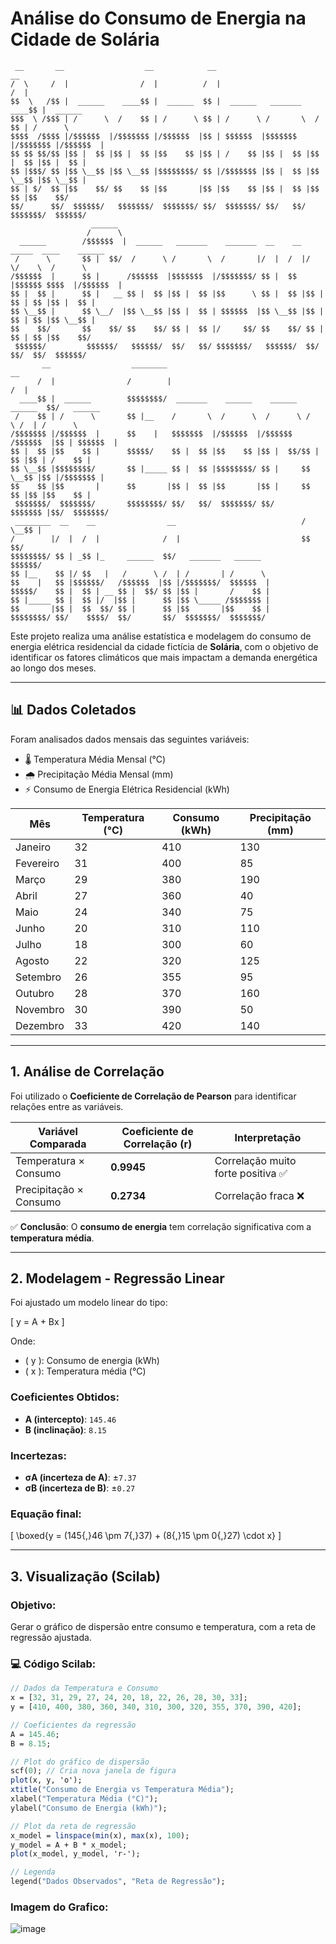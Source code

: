 # Análise do Consumo de Energia na Cidade de Solária

```
 __       __                  __            __                            __              
/  \     /  |                /  |          /  |                          /  |             
$$  \   /$$ |  ______    ____$$ |  ______  $$ |  ______   _______    ____$$ |  ______     
$$$  \ /$$$ | /      \  /    $$ | /      \ $$ | /      \ /       \  /    $$ | /      \    
$$$$  /$$$$ |/$$$$$$  |/$$$$$$$ |/$$$$$$  |$$ | $$$$$$  |$$$$$$$  |/$$$$$$$ |/$$$$$$  |   
$$ $$ $$/$$ |$$ |  $$ |$$ |  $$ |$$    $$ |$$ | /    $$ |$$ |  $$ |$$ |  $$ |$$ |  $$ |   
$$ |$$$/ $$ |$$ \__$$ |$$ \__$$ |$$$$$$$$/ $$ |/$$$$$$$ |$$ |  $$ |$$ \__$$ |$$ \__$$ |   
$$ | $/  $$ |$$    $$/ $$    $$ |$$       |$$ |$$    $$ |$$ |  $$ |$$    $$ |$$    $$/    
$$/      $$/  $$$$$$/   $$$$$$$/  $$$$$$$/ $$/  $$$$$$$/ $$/   $$/  $$$$$$$/  $$$$$$/     
                  ______                                                                  
                 /      \                                                                 
  ______        /$$$$$$  |  ______   _______    _______  __    __  _____  ____    ______  
 /      \       $$ |  $$/  /      \ /       \  /       |/  |  /  |/     \/    \  /      \ 
/$$$$$$  |      $$ |      /$$$$$$  |$$$$$$$  |/$$$$$$$/ $$ |  $$ |$$$$$$ $$$$  |/$$$$$$  |
$$ |  $$ |      $$ |   __ $$ |  $$ |$$ |  $$ |$$      \ $$ |  $$ |$$ | $$ | $$ |$$ |  $$ |
$$ \__$$ |      $$ \__/  |$$ \__$$ |$$ |  $$ | $$$$$$  |$$ \__$$ |$$ | $$ | $$ |$$ \__$$ |
$$    $$/       $$    $$/ $$    $$/ $$ |  $$ |/     $$/ $$    $$/ $$ | $$ | $$ |$$    $$/ 
 $$$$$$/         $$$$$$/   $$$$$$/  $$/   $$/ $$$$$$$/   $$$$$$/  $$/  $$/  $$/  $$$$$$/  
       __                  ________                                         __            
      /  |                /        |                                       /  |           
  ____$$ |  ______        $$$$$$$$/  _______    ______    ______   ______  $$/   ______   
 /    $$ | /      \       $$ |__    /       \  /      \  /      \ /      \ /  | /      \  
/$$$$$$$ |/$$$$$$  |      $$    |   $$$$$$$  |/$$$$$$  |/$$$$$$  /$$$$$$  |$$ | $$$$$$  | 
$$ |  $$ |$$    $$ |      $$$$$/    $$ |  $$ |$$    $$ |$$ |  $$/$$ |  $$ |$$ | /    $$ | 
$$ \__$$ |$$$$$$$$/       $$ |_____ $$ |  $$ |$$$$$$$$/ $$ |     $$ \__$$ |$$ |/$$$$$$$ | 
$$    $$ |$$       |      $$       |$$ |  $$ |$$       |$$ |     $$    $$ |$$ |$$    $$ | 
 $$$$$$$/  $$$$$$$/       $$$$$$$$/ $$/   $$/  $$$$$$$/ $$/       $$$$$$$ |$$/  $$$$$$$/  
 ________  __    __                __                            /  \__$$ |               
/        |/  |  /  |              /  |                           $$    $$/                
$$$$$$$$/ $$ | _$$ |_     ______  $$/   _______   ______          $$$$$$/                 
$$ |__    $$ |/ $$   |   /      \ /  | /       | /      \                                 
$$    |   $$ |$$$$$$/   /$$$$$$  |$$ |/$$$$$$$/  $$$$$$  |                                
$$$$$/    $$ |  $$ | __ $$ |  $$/ $$ |$$ |       /    $$ |                                
$$ |_____ $$ |  $$ |/  |$$ |      $$ |$$ \_____ /$$$$$$$ |                                
$$       |$$ |  $$  $$/ $$ |      $$ |$$       |$$    $$ |                                
$$$$$$$$/ $$/    $$$$/  $$/       $$/  $$$$$$$/  $$$$$$$/                                 
```

Este projeto realiza uma análise estatística e modelagem do consumo de energia elétrica residencial da cidade fictícia de **Solária**, com o objetivo de identificar os fatores climáticos que mais impactam a demanda energética ao longo dos meses.

---

## 📊 Dados Coletados

Foram analisados dados mensais das seguintes variáveis:

- 🌡️ Temperatura Média Mensal (°C)
- 🌧️ Precipitação Média Mensal (mm)
- ⚡ Consumo de Energia Elétrica Residencial (kWh)

| Mês       | Temperatura (°C) | Consumo (kWh) | Precipitação (mm) |
|-----------|------------------|---------------|-------------------|
| Janeiro   | 32               | 410           | 130               |
| Fevereiro | 31               | 400           | 85                |
| Março     | 29               | 380           | 190               |
| Abril     | 27               | 360           | 40                |
| Maio      | 24               | 340           | 75                |
| Junho     | 20               | 310           | 110               |
| Julho     | 18               | 300           | 60                |
| Agosto    | 22               | 320           | 125               |
| Setembro  | 26               | 355           | 95                |
| Outubro   | 28               | 370           | 160               |
| Novembro  | 30               | 390           | 50                |
| Dezembro  | 33               | 420           | 140               |

---

## 1. Análise de Correlação

Foi utilizado o **Coeficiente de Correlação de Pearson** para identificar relações entre as variáveis.

| Variável Comparada           | Coeficiente de Correlação (r) | Interpretação        |
|-----------------------------|-------------------------------|----------------------|
| Temperatura × Consumo       | **0.9945**                    | Correlação muito forte positiva ✅ |
| Precipitação × Consumo      | **0.2734**                    | Correlação fraca ❌ |

✅ **Conclusão**: O **consumo de energia** tem correlação significativa com a **temperatura média**.

---

## 2. Modelagem - Regressão Linear

Foi ajustado um modelo linear do tipo:

\[
y = A + Bx
\]

Onde:
- \( y \): Consumo de energia (kWh)
- \( x \): Temperatura média (°C)

### Coeficientes Obtidos:

- **A (intercepto)**: `145.46`  
- **B (inclinação)**: `8.15`

### Incertezas:

- **σA (incerteza de A)**: ±`7.37`
- **σB (incerteza de B)**: ±`0.27`

### Equação final:

\[
\boxed{y = (145{,}46 \pm 7{,}37) + (8{,}15 \pm 0{,}27) \cdot x}
\]

---

## 3. Visualização (Scilab)

### Objetivo:

Gerar o gráfico de dispersão entre consumo e temperatura, com a reta de regressão ajustada.

### 💻 Código Scilab:

```scilab
// Dados da Temperatura e Consumo
x = [32, 31, 29, 27, 24, 20, 18, 22, 26, 28, 30, 33];
y = [410, 400, 380, 360, 340, 310, 300, 320, 355, 370, 390, 420];

// Coeficientes da regressão
A = 145.46;
B = 8.15;

// Plot do gráfico de dispersão
scf(0); // Cria nova janela de figura
plot(x, y, 'o');
xtitle("Consumo de Energia vs Temperatura Média");
xlabel("Temperatura Média (°C)");
ylabel("Consumo de Energia (kWh)");

// Plot da reta de regressão
x_model = linspace(min(x), max(x), 100);
y_model = A + B * x_model;
plot(x_model, y_model, 'r-');

// Legenda
legend("Dados Observados", "Reta de Regressão");
```

### Imagem do Grafico:

![image](https://github.com/user-attachments/assets/435cb790-afde-4fe5-b3cb-042f955c6099)
